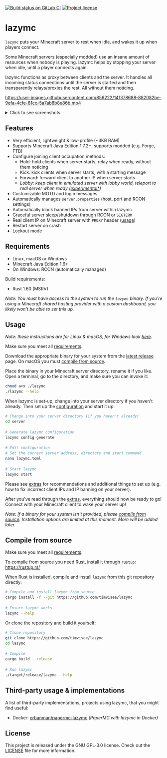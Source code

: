 [![Build status on GitLab CI][gitlab-ci-master-badge]][gitlab-ci-link]
[![Project license][license-badge]](LICENSE)

[gitlab-ci-link]: https://gitlab.com/timvisee/lazymc/pipelines
[gitlab-ci-master-badge]: https://gitlab.com/timvisee/lazymc/badges/master/pipeline.svg
[license-badge]: https://img.shields.io/github/license/timvisee/lazymc

# lazymc

`lazymc` puts your Minecraft server to rest when idle, and wakes it up when
players connect.

Some Minecraft servers (especially modded) use an insane amount of resources
when nobody is playing. lazymc helps by stopping your server when idle, until a
player connects again.

lazymc functions as proxy between clients and the server. It handles all
incoming status connections until the server is started and then transparently
relays/proxies the rest. All without them noticing.

https://user-images.githubusercontent.com/856222/141378688-882082be-9efa-4cfe-81cc-5a7ab8b8e86b.mp4


<details><summary>Click to see screenshots</summary>
<p>

![Sleeping server](./res/screenshot/sleeping.png)
![Join sleeping server](./res/screenshot/join.png)
![Starting server](./res/screenshot/starting.png)
![Started server](./res/screenshot/started.png)

</p>
</details>

## Features

- Very efficient, lightweight & low-profile (~3KB RAM)
- Supports Minecraft Java Edition 1.7.2+, supports modded (e.g. Forge, FTB)
- Configure joining client occupation methods:
  - Hold: hold clients when server starts, relay when ready, without them noticing
  - Kick: kick clients when server starts, with a starting message
  - Forward: forward client to another IP when server starts
  - _Lobby: keep client in emulated server with lobby world, teleport to real server when ready ([experimental*](./docs/join-method-lobby.md))_
- Customizable MOTD and login messages
- Automatically manages `server.properties` (host, port and RCON settings)
- Automatically block banned IPs from server within lazymc
- Graceful server sleep/shutdown through RCON or `SIGTERM`
- Real client IP on Minecraft server with `PROXY` header ([usage](./docs/proxy-ip.md))
- Restart server on crash
- Lockout mode

## Requirements

- Linux, macOS or Windows
- Minecraft Java Edition 1.6+
- On Windows: RCON (automatically managed)

Build requirements:

- Rust 1.60 (MSRV)

_Note: You must have access to the system to run the `lazymc` binary. If you're
using a Minecraft shared hosting provider with a custom dashboard, you likely
won't be able to set this up._

## Usage

_Note: these instructions are for Linux & macOS, for Windows look
[here](./docs/usage-windows.md)._

Make sure you meet all [requirements](#requirements).

Download the appropriate binary for your system from the [latest
release][latest-release] page. On macOS you must [compile from
source](#compile-from-source).

Place the binary in your Minecraft server directory, rename it if you like.
Open a terminal, go to the directory, and make sure you can invoke it:

```bash
chmod a+x ./lazymc
./lazymc --help
```

When lazymc is set-up, change into your server directory if you haven't already.
Then set up the [configuration](./res/lazymc.toml) and start it up:

```bash
# Change into your server directory (if you haven't already)
cd server

# Generate lazymc configuration
lazymc config generate

# Edit configuration
# Set the correct server address, directory and start command
nano lazymc.toml

# Start lazymc
lazymc start
```

Please see [extras](./docs/extras.md) for recommendations and additional things
to set up (e.g. how to fix incorrect client IPs and IP banning on your server).

After you've read through the [extras](./docs/extras.md), everything should now
be ready to go! Connect with your Minecraft client to wake your server up!

_Note: If a binary for your system isn't provided, please [compile from
source](#compile-from-source). Installation options are limited at this moment. More will be added
later._

[latest-release]: https://github.com/timvisee/lazymc/releases/latest

## Compile from source

Make sure you meet all [requirements](#requirements).

To compile from source you need Rust, install it through `rustup`: https://rustup.rs/

When Rust is installed, compile and install `lazymc` from this git repository
directly:

```bash
# Compile and install lazymc from source
cargo install -f --git https://github.com/timvisee/lazymc

# Ensure lazymc works
lazymc --help
```

Or clone the repository and build it yourself:

```bash
# Clone repository
git clone https://github.com/timvisee/lazymc
cd lazymc

# Compile
cargo build --release

# Run lazymc
./target/release/lazymc --help
```

## Third-party usage & implementations

A list of third-party implementations, projects using lazymc, that you might
find useful:

- Docker: [crbanman/papermc-lazymc](https://hub.docker.com/r/crbanman/papermc-lazymc) _(PaperMC with lazymc in Docker)_

## License

This project is released under the GNU GPL-3.0 license.
Check out the [LICENSE](LICENSE) file for more information.
